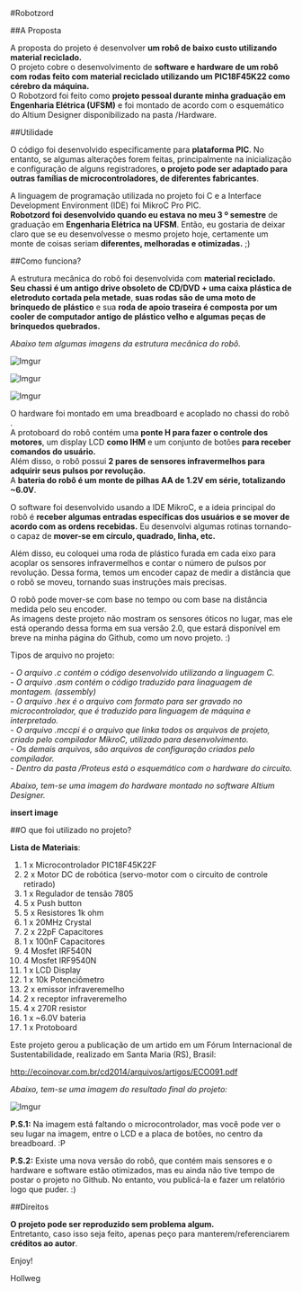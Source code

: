 
#Robotzord

##A Proposta

A proposta do projeto é desenvolver **um robô de baixo custo utilizando material reciclado.** </br>
O projeto cobre o desenvolvimento de **software e hardware de um robô com rodas feito com material reciclado utilizando um PIC18F45K22 como cérebro da máquina.** </br>
O Robotzord foi feito como **projeto pessoal durante minha graduação em Engenharia Elétrica (UFSM)** e foi montado de acordo com o esquemático do Altium Designer disponibilizado na pasta /Hardware.

##Utilidade

O código foi desenvolvido especificamente para **plataforma PIC**. No entanto, se algumas alterações forem feitas, principalmente na inicialização e configuração de alguns registradores, **o projeto pode ser adaptado para outras famílias de microcontroladores, de diferentes fabricantes**.

A linguagem de programação utilizada no projeto foi C e a Interface Development Environment (IDE) foi MikroC Pro PIC. </br>
**Robotzord foi desenvolvido quando eu estava no meu 3 º semestre** de graduação em **Engenharia Elétrica na UFSM**. Então, eu gostaria de deixar claro que se eu desenvolvesse o mesmo projeto hoje, certamente um monte de coisas seriam **diferentes, melhoradas e otimizadas.** ;)
 
##Como funciona?

A estrutura mecânica do robô foi desenvolvida com **material reciclado.** </br>
**Seu chassi é um antigo drive obsoleto de CD/DVD + uma caixa plástica de eletroduto cortada pela metade**, **suas rodas são de uma moto de brinquedo de plástico** e sua **roda de apoio traseira é composta por um cooler de computador antigo de plástico velho e algumas peças de brinquedos quebrados.** </br>

*Abaixo tem algumas imagens da estrutura mecânica do robô.*

![Imgur](http://i.imgur.com/OyaKfEu.jpg)

![Imgur](http://i.imgur.com/URTTUcw.jpg)

![Imgur](http://i.imgur.com/JuF8qdc.jpg)

O hardware foi montado em uma breadboard e acoplado no chassi do robô . </br>
A protoboard do robô contém uma **ponte H para fazer o controle dos motores**, um display LCD **como IHM** e um conjunto de botões **para receber comandos do usuário.** </br>
Além disso, o robô possui **2 pares de sensores infravermelhos para adquirir seus pulsos por revolução.** </br>
A **bateria do robô é um monte de pilhas AA de 1.2V em série, totalizando ~6.0V**. </br>

O software foi desenvolvido usando a IDE MikroC, e a ideia principal do robô é **receber algumas entradas específicas dos usuários e se mover de acordo com as ordens recebidas.** Eu desenvolvi algumas rotinas tornando-o capaz de **mover-se em círculo, quadrado, linha, etc.** </br>

Além disso, eu coloquei uma roda de plástico furada em cada eixo para acoplar os sensores infravermelhos e contar o número de pulsos por revolução. Dessa forma, temos um encoder capaz de medir a distância que o robô se moveu, tornando suas instruções mais precisas.

O robô pode mover-se com base no tempo ou com base na distância medida pelo seu encoder. </br>
As imagens deste projeto não mostram os sensores óticos no lugar, mas ele está operando dessa forma em sua versão 2.0, que estará disponível em breve na minha página do Github, como um novo projeto. :)

Tipos de arquivo no projeto:

*- O arquivo .c contém o código desenvolvido utilizando a linguagem C.* </br>
*- O arquivo .asm contém o código traduzido para linaguagem de montagem. (assembly)* </br>
*- O arquivo .hex é o arquivo com formato para ser gravado no microcontrolador, que é traduzido para linguagem de máquina e interpretado.* </br>
*- O arquivo .mccpi é o arquivo que linka todos os arquivos de projeto, criado pelo compilador MikroC, utilizado para desenvolvimento.* </br>
*- Os demais arquivos, são arquivos de configuração criados pelo compilador.* </br>
*- Dentro da pasta /Proteus está o esquemático com o hardware do circuito.*

*Abaixo, tem-se uma imagem do hardware montado no software Altium Designer.*

**insert image**

##O que foi utilizado no projeto?

**Lista de Materiais**:

01. 1 x Microcontrolador PIC18F45K22F  <br>
02. 2 x Motor DC de robótica (servo-motor com o circuito de controle retirado) </br>
03. 1 x Regulador de tensão 7805 </br>
04. 5 x Push button </br>
05. 5 x Resistores 1k ohm </br>
06. 1 x 20MHz Crystal  </br>
07. 2 x 22pF Capacitores </br>
08. 1 x 100nF Capacitores </br>
09. 4 Mosfet IRF540N </br>
10. 4 Mosfet IRF9540N </br>
11. 1 x LCD Display </br>
12. 1 x 10k Potenciômetro </br>
13. 2 x emissor infraveremelho </br>
14. 2 x receptor infraveremelho </br>
15. 4 x 270R resistor </br>
16. 1 x ~6.0V bateria </br>
17. 1 x Protoboard </br>

Este projeto gerou a publicação de um artido em um Fórum Internacional de Sustentabilidade, realizado em Santa Maria (RS), Brasil:

http://ecoinovar.com.br/cd2014/arquivos/artigos/ECO091.pdf

*Abaixo, tem-se uma imagem do resultado final do projeto:*

![Imgur](http://i.imgur.com/WSppJxU.jpg)

**P.S.1:** Na imagem está faltando o microcontrolador, mas você pode ver o seu lugar na imagem, entre o LCD e a placa de botões, no centro da breadboard. :P

**P.S.2:** Existe uma nova versão do robô, que contém mais sensores e o hardware e software estão otimizados, mas eu ainda não tive tempo de postar o projeto no Github. No entanto, vou publicá-la e fazer um relatório logo que puder. :)

##Direitos

**O projeto pode ser reproduzido sem problema algum.** </br>
Entretanto, caso isso seja feito, apenas peço para manterem/referenciarem **créditos ao autor**.

Enjoy!

Hollweg

